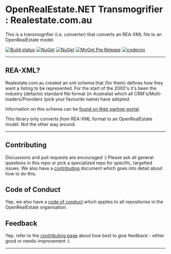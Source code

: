 

# OpenRealEstate.NET Transmogrifier : Realestate.com.au

This is a transmogrifier (i.e. converter) that converts an REA-XML file to an OpenRealEstate model.

[![Build status](https://ci.appveyor.com/api/projects/status/rlf7cfhgl73vx0t3/branch/master?svg=true)](https://ci.appveyor.com/project/PureKrome/openrealestate-net-transmorgrifiers-realestatecoma) [![NuGet](https://img.shields.io/nuget/v/OpenRealEstate.Transmorgrifiers.RealestateComAu.svg)](https://www.nuget.org/packages/OpenRealEstate.Transmorgrifiers.RealestateComAu) [![NuGet](https://img.shields.io/nuget/dt/OpenRealEstate.Transmorgrifiers.RealestateComAu.svg)](https://www.myget.org/feed/openrealestate-net/package/nuget/OpenRealEstate.NET.Transmorgrifiers.RealestateComAu) [![MyGet Pre Release](https://img.shields.io/myget/openrealestate-net/v/OpenRealEstate.Transmorgrifiers.RealestateComAu.svg)]() [![codecov](https://codecov.io/gh/OpenRealEstate/OpenRealEstate.NET.Transmorgrifiers.RealestateComAu/branch/master/graph/badge.svg)](https://codecov.io/gh/OpenRealEstate/OpenRealEstate.NET.Transmorgrifiers.RealestateComAu)

---

## REA-XML?
Realestate.com.au created an xml schema that (for them) defines how they want a listing to be represented. For the start of the 2000's it's been the industry (defacto) standard file format (in Australia) which all CRM's/Multi-loaders/Providers (pick your favourite name) have adopted.

Information on this schema can be [found on their partner portal](https://partner.realestate.com.au/documentation/reaxml/elements/).

This library only converts _from_ REA-XML format to an OpenRealEstate model. Not the other way around.

---
## Contributing

Discussions and pull requests are encouraged :) Please ask all general questions in this repo or pick a specialized repo for specific, targetted issues. We also have a [contributing](https://github.com/OpenRealEstate/OpenRealEstate/blob/master/CONTRIBUTING.md) document which goes into detail about how to do this.

## Code of Conduct
Yep, we also have a [code of conduct](https://github.com/OpenRealEstate/OpenRealEstate/blob/master/CODE_OF_CONDUCT.md) which applies to all repositories in the OpenRealEstate organisation.

## Feedback
Yep, refer to the [contributing page](https://github.com/OpenRealEstate/OpenRealEstate/blob/master/CONTRIBUTING.md) about how best to give feedback - either good or needs-improvement :)

---
